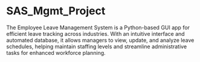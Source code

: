 # SAS_Mgmt_Project
 The Employee Leave Management System is a Python-based GUI app for efficient leave tracking across industries. With an intuitive interface and automated database, it allows managers to view, update, and analyze leave schedules, helping maintain staffing levels and streamline administrative tasks for enhanced workforce planning.

